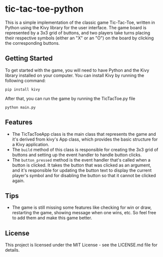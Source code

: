 # tic-tac-toe-python

This is a simple implementation of the classic game Tic-Tac-Toe, written in Python using the Kivy library for the user interface. The game board is represented by a 3x3 grid of buttons, and two players take turns placing their respective symbols (either an "X" or an "O") on the board by clicking the corresponding buttons.

## Getting Started

To get started with the game, you will need to have Python and the Kivy library installed on your computer. You can install Kivy by running the following command:
```
pip install kivy
```
After that, you can run the game by running the TicTacToe.py file
```
python main.py
```

## Features

- The TicTacToeApp class is the main class that represents the game and it's derived from kivy's App class, which provides the basic structure for a Kivy application.
- The `build` method of this class is responsible for creating the 3x3 grid of buttons and setting up the event handler to handle button clicks.
- The `button_pressed` method is the event handler that's called when a button is clicked. It takes the button that was clicked as an argument, and it's responsible for updating the button text to display the current player's symbol and for disabling the button so that it cannot be clicked again.

## Tips

- The game is still missing some features like checking for win or draw, restarting the game, showing message when one wins, etc. So feel free to add them and make this game better.

## License

This project is licensed under the MIT License - see the LICENSE.md file for details.
